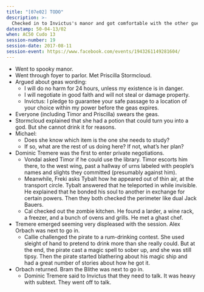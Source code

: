 ```yaml
---
title: "[07e02] TODO"
description: >-
  Checked in to Invictus's manor and got comfortable with the other guests.
datestamp: 50-04-13/02
when: AC50 Cudo 13
session-number: 19
session-date: 2017-08-11
session-event: https://www.facebook.com/events/1943261149281604/
---
```


* Went to spooky manor.
* Went through foyer to parlor. Met Priscilla Stormcloud.
* Argued about geas wording:
  * I will do no harm for 24 hours, unless my existence is in danger.
  * I will negotiate in good faith and will not steal or damage property.
  * Invictus: I pledge to guarantee your safe passage to a location of your choice within my power before the geas expires.
* Everyone (including Timor and Priscilla) swears the geas.
* Stormcloud explained that she had a potion that could turn you into a god. But she cannot drink it for reasons.
* Michael:
  * Does she know which item is the one she needs to study?
  * If so, what are the rest of us doing here? If not, what’s her plan?
* Dominic Tremere was the first to enter private negotiations.
  * Vondal asked Timor if he could use the library. Timor escorts him there, to the west wing, past a hallway of urns labeled with people’s names and slights they committed (presumably against him).
  * Meanwhile, Freki asks Tybalt how he appeared out of thin air, at the transport circle. Tybalt answered that he teleported in while invisible. He explained that he bonded his soul to another in exchange for certain powers. Then they both checked the perimeter like dual Jack Bauers.
  * Cal checked out the zombie kitchen. He found a larder, a wine rack, a freezer, and a bunch of ovens and grills. He met a ghast chef.
* Tremere emerged seeming very displeased with the session. Alex Orbach was next to go in.
  * Callie challenged the pirate to a rum-drinking contest. She used sleight of hand to pretend to drink more than she really could. But at the end, the pirate cast a magic spell to sober up, and she was still tipsy. Then the pirate started blathering about his magic ship and had a great number of stories about how he got it.
* Orbach returned. Bram the Blithe was next to go in.
  * Dominic Tremere said to Invictus that they need to talk. It was heavy with subtext. They went off to talk.
